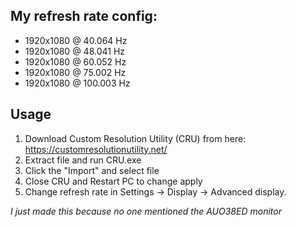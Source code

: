 ## My refresh rate config:
- 1920x1080 @ 40.064 Hz
- 1920x1080 @ 48.041 Hz
- 1920x1080 @ 60.052 Hz
- 1920x1080 @ 75.002 Hz
- 1920x1080 @ 100.003 Hz

## Usage
1. Download Custom Resolution Utility (CRU) from here: https://customresolutionutility.net/
2. Extract file and run CRU.exe
3. Click the "Import" and select file
4. Close CRU and Restart PC to change apply
5. Change refresh rate in Settings -> Display -> Advanced display.

_I just made this because no one mentioned the AUO38ED monitor_
